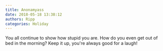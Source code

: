 ```yaml
---
title: Anonamyass
date: 2018-05-18 13:38:12
authors: Ripp
categories: Holiday
---
```


 You all continue to show how stupid you are. How do you even get out of bed in the morning? Keep it up, you're always good for a laugh!